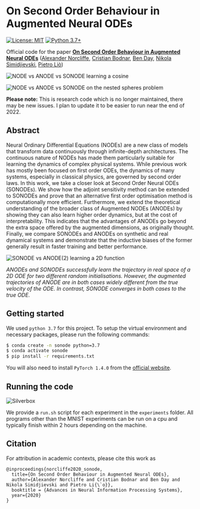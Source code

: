# On Second Order Behaviour in Augmented Neural ODEs 
[![License: MIT](https://img.shields.io/badge/License-MIT-yellow.svg)](https://github.com/a-norcliffe/sonode/blob/master/LICENSE) [![Python 3.7+](https://img.shields.io/badge/python-3.7+-blue.svg)](https://www.python.org/downloads/release/python-370/)

Official code for the paper [**On Second Order Behaviour in Augmented Neural ODEs**](http://arxiv.org/abs/2006.07220)
 ([Alexander Norcliffe](https://twitter.com/alexnorcliffe98), 
 [Cristian Bodnar](https://crisbodnar.github.io/), 
 [Ben Day](https://www.cl.cam.ac.uk/~bjd39/), 
 [Nikola Simidjievski](https://simidjievskin.github.io/),
  [Pietro Liò](https://www.cl.cam.ac.uk/~pl219/))
  
  ![NODE vs ANODE vs SONODE learning a cosine](figures/quick_cos.gif)
  
 ![NODE vs ANODE vs SONODE on the nested spheres problem](figures/nested_gif.gif)

**Please note:** This is research code which is no longer maintained, there may be new issues. I plan to update it to be easier to run near the end of 2022.

## Abstract 

Neural Ordinary Differential Equations (NODEs) are a new class of models that transform data continuously through 
infinite-depth architectures. The continuous nature of NODEs has made them particularly suitable for learning the
dynamics of complex physical systems. While previous work has mostly been focused on first order ODEs, the dynamics of 
many systems, especially in classical physics, are governed by second order laws. In this work, we take a closer look 
at Second Order Neural ODEs (SONODEs). We show how the adjoint sensitivity method can be extended to SONODEs and prove 
that an alternative first order optimisation method is computationally more efficient. Furthermore, we extend the 
theoretical understanding of the broader class of Augmented NODEs (ANODEs) by showing they can also learn higher order 
dynamics, but at the cost of interpretability. This indicates that the advantages of ANODEs go beyond the extra space 
offered by the augmented dimensions, as originally thought. Finally, we compare SONODEs and ANODEs on synthetic and 
real dynamical systems and demonstrate that the inductive biases of the former generally result in faster training 
and better performance. 

![SONODE vs ANODE(2) learning a 2D function](figures/interpretability.png)

*ANODEs and SONODEs successfully learn the trajectory in real space of a 2D ODE for two different random initialisations. 
However, the augmented trajectories of ANODE are in both cases widely different from the true velocity of the ODE. 
In contrast, SONODE converges in both cases to the true ODE.*

## Getting started

We used `python 3.7` for this project. To setup the virtual environment and necessary packages, please run the following commands:
```bash
$ conda create -n sonode python=3.7
$ conda activate sonode
$ pip install -r requirements.txt
```
You will also need to install `PyTorch 1.4.0` from the [official website](https://pytorch.org/).

## Running the code

![Silverbox](figures/silverbox_combined_compressed.gif)


We provide a `run.sh` script for each experiment in the `experiments` folder. 
All programs other than the MNIST experiments can be run on a cpu and typically finish within 2 hours 
depending on the machine. 

## Citation
For attribution in academic contexts, please cite this work as
```
@inproceedings{norcliffe2020_sonode,
  title={On Second Order Behaviour in Augmented Neural ODEs},
  author={Alexander Norcliffe and Cristian Bodnar and Ben Day and Nikola Simidjievski and Pietro Li{\`o}},
  booktitle = {Advances in Neural Information Processing Systems},
  year={2020}
}
```




